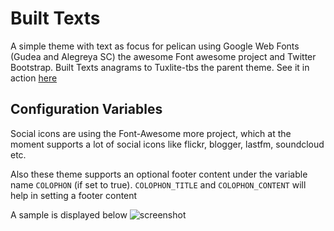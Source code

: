 # Built Texts

A simple theme with text as focus for pelican using Google Web Fonts
(Gudea and Alegreya SC) the awesome Font awesome project and Twitter
Bootstrap. Built Texts anagrams to Tuxlite-tbs the parent theme. See
it in action [here][1]

## Configuration Variables

Social icons are using the Font-Awesome more project, which at the
moment supports a lot of social icons like flickr, blogger, lastfm,
soundcloud etc.

Also these theme supports an optional footer content under the
variable name `COLOPHON` (if set to true). `COLOPHON_TITLE` and
`COLOPHON_CONTENT` will help in setting a footer content 

A sample is displayed below
![screenshot]('https://raw.github.com/theanalyst/built-texts/new-features/screenshot.png')

[1]: theanalyst.github.com
